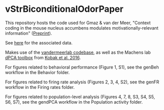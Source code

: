 # vStrBiconditionalOdorPaper

This repository hosts the code used for Gmaz & van der Meer, "Context coding in the mouse nucleus accumbens modulates motivationally-relevant information" ([Preprint](https://www.biorxiv.org/content/10.1101/2021.06.24.449720v3)).

See [here](https://gin.g-node.org/jgmaz/BiconditionalOdor) for the associated data.

Makes use of the [vandermeerlab codebase](https://github.com/vandermeerlab/vandermeerlab), as well as the Machens lab [dPCA toolbox](https://github.com/machenslab/dPCA) from [Kobak et al. 2016](https://elifesciences.org/articles/10989).

For figures related to behavioral performance (Figure 1, S1), see the genBeh workflow in the Behavior folder.

For figures related to firing rate analysis (Figures 2, 3, 4, S2), see the genFR workflow in the Firing rates folder.

For figures related to population-level analysis (Figures 4, 7, 8, S3, S4, S5, S6, S7), see the gendPCA workflow in the Population activity folder.
